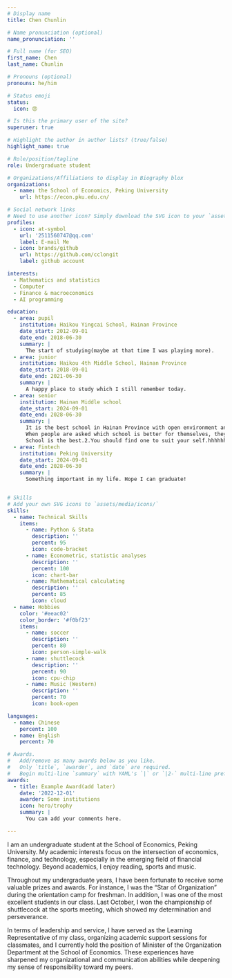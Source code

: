 ```yaml
---
# Display name
title: Chen Chunlin

# Name pronunciation (optional)
name_pronunciation: ''

# Full name (for SEO)
first_name: Chen
last_name: Chunlin

# Pronouns (optional)
pronouns: he/him

# Status emoji
status:
  icon: 😍

# Is this the primary user of the site?
superuser: true

# Highlight the author in author lists? (true/false)
highlight_name: true

# Role/position/tagline
role: Undergraduate student

# Organizations/Affiliations to display in Biography blox
organizations:
  - name: the School of Economics, Peking University
    url: https://econ.pku.edu.cn/

# Social network links
# Need to use another icon? Simply download the SVG icon to your `assets/media/icons/` folder.
profiles:
  - icon: at-symbol
    url: '2511560747@qq.com'
    label: E-mail Me
  - icon: brands/github
    url: https://github.com/cclongit
    label: github account

interests:
  - Mathematics and statistics
  - Computer 
  - Finance & macroeconomics
  - AI programming

education:
  - area: pupil
    institution: Haikou Yingcai School, Hainan Province
    date_start: 2012-09-01
    date_end: 2018-06-30
    summary: |
      The start of studying(maybe at that time I was playing more).
  - area: junior
    institution: Haikou 4th Middle School, Hainan Province
    date_start: 2018-09-01
    date_end: 2021-06-30
    summary: |
      A happy place to study which I still remember today.
  - area: senior
    institution: Hainan Middle school
    date_start: 2024-09-01
    date_end: 2028-06-30
    summary: |
      It is the best school in Hainan Province with open environment and outstanding teachers&students.
      When people are asked which school is better for themselves, they only get two answers:1.Hainan Middle 
      School is the best.2.You should find one to suit your self.hhhhhh 
  - area: Fintech
    institution: Peking University
    date_start: 2024-09-01
    date_end: 2028-06-30
    summary: |
      Something important in my life. Hope I can graduate! 


# Skills
# Add your own SVG icons to `assets/media/icons/`
skills:
  - name: Technical Skills
    items:
      - name: Python & Stata
        description: ''
        percent: 95
        icon: code-bracket
      - name: Econometric, statistic analyses
        description: ''
        percent: 100
        icon: chart-bar
      - name: Mathematical calculating
        description: ''
        percent: 85
        icon: cloud
  - name: Hobbies
    color: '#eeac02'
    color_border: '#f0bf23'
    items:
      - name: soccer
        description: ''
        percent: 80
        icon: person-simple-walk
      - name: shuttlecock
        description: ''
        percent: 90
        icon: cpu-chip
      - name: Music (Western)
        description: ''
        percent: 70
        icon: book-open

languages:
  - name: Chinese
    percent: 100
  - name: English
    percent: 70

# Awards.
#   Add/remove as many awards below as you like.
#   Only `title`, `awarder`, and `date` are required.
#   Begin multi-line `summary` with YAML's `|` or `|2-` multi-line prefix and indent 2 spaces below.
awards:
  - title: Example Award(add later)
    date: '2022-12-01'
    awarder: Some institutions
    icon: hero/trophy
    summary: |
      You can add your comments here.

---
```


I am an undergraduate student at the School of Economics, Peking University. My academic interests focus on the intersection of economics, finance, and technology, especially in the emerging field of financial technology. Beyond academics, I enjoy reading, sports and music.

Throughout my undergraduate years, I have been fortunate to receive some valuable prizes and awards. For instance, I was the “Star of Organization” during the orientation camp for freshman. In addition, I was one of the most excellent students in our class. Last October, I won the championship of shuttlecock at the sports meeting, which showed my determination and perseverance.

In terms of leadership and service, I have served as the Learning Representative of my class, organizing academic support sessions for classmates, and I currently hold the position of Minister of the Organization Department at the School of Economics. These experiences have sharpened my organizational and communication abilities while deepening my sense of responsibility toward my peers.
